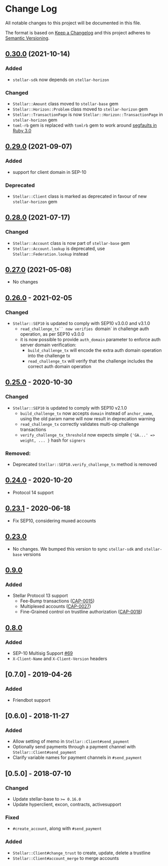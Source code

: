 # Change Log

All notable changes to this project will be documented in this file.

The format is based on [Keep a Changelog](http://keepachangelog.com/)
and this project adheres to [Semantic Versioning](http://semver.org/).

## [0.30.0](https://www.github.com/astroband/ruby-stellar-sdk/compare/v0.29.0...v0.30.0) (2021-10-14)

### Added
* `stellar-sdk` now depends on `stellar-horizon`
### Changed
* `Stellar::Amount` class moved to `stellar-base` gem
* `Stellar::Horizon::Problem` class moved to `stellar-horizon` gem
* `Stellar::TransactionPage` is now `Stellar::Horizon::TransactionPage` in `stellar-horizon` gem
* `toml-rb` gem is replaced with `tomlrb` gem to work around [segfaults in Ruby 3.0](https://github.com/mjackson/citrus/issues/60)

## [0.29.0](https://www.github.com/astroband/ruby-stellar-sdk/compare/v0.28.0...v0.29.0) (2021-09-07)

### Added
* support for client domain in SEP-10
### Deprecated
* `Stellar::Client` class is marked as deprecated in favour of new `stellar-horizon` gem

## [0.28.0](https://www.github.com/astroband/ruby-stellar-sdk/compare/v0.27.0...v0.28.0) (2021-07-17)

### Changed
* `Stellar::Account` class is now part of `stellar-base` gem
* `Stellar::Account.lookup` is deprecated, use `Stellar::Federation.lookup` instead

## [0.27.0](https://github.com/astroband/ruby-stellar-sdk/compare/v0.26.0...v0.27.0) (2021-05-08)
- No changes

## [0.26.0](https://github.com/astroband/ruby-stellar-sdk/compare/v0.25.0...v0.26.0) - 2021-02-05
### Changed
- `Stellar::SEP10` is updated to comply with SEP10 v3.0.0 and v3.1.0
  - `read_challenge_tx`` now verifies `domain` in challenge auth operation, as per SEP10 v3.0.0
  - it is now possible to provide `auth_domain` parameter to enforce auth server domain verification:
    - `build_challenge_tx` will encode the extra auth domain operation into the challenge tx
    - `read_challenge_tx` will verify that the challenge includes the correct auth domain operation

## [0.25.0](https://github.com/astroband/ruby-stellar-sdk/compare/v0.24.0...v0.25.0) - 2020-10-30
### Changed
- `Stellar::SEP10` is updated to comply with SEP10 v2.1.0
  - `build_challenge_tx` now accepts `domain` instead of `anchor_name`, using the
    old param name will now result in deprecation warning
  - `read_challenge_tx` correctly validates multi-op challenge transactions
  - `verify_challenge_tx_threshold` now expects simple `{'GA...' => weight, ... }` hash for `signers`
### Removed:
- Deprecated `Stellar::SEP10.verify_challenge_tx` method is removed

## [0.24.0](https://github.com/astroband/ruby-stellar-sdk/compare/v0.23.1...v0.24.0) - 2020-10-20
- Protocol 14 support

## [0.23.1](https://github.com/astroband/ruby-stellar-sdk/compare/v0.23.0...v0.23.1) - 2020-06-18
- Fix SEP10, considering muxed accounts

## [0.23.0](https://github.com/astroband/ruby-stellar-sdk/compare/v0.9.0-rc.1...v0.23.0)
- No changes. We bumped this version to sync `stellar-sdk` and `stellar-base` versions

## [0.9.0](https://github.com/astroband/ruby-stellar-sdk/compare/v0.8.0...v0.9.0-rc.1)
### Added
- Stellar Protocol 13 support
  - Fee-Bump transactions ([CAP-0015](https://github.com/stellar/stellar-protocol/blob/master/core/cap-0015.md))
  - Multiplexed accounts ([CAP-0027](https://github.com/stellar/stellar-protocol/blob/master/core/cap-0027.md))
  - Fine-Grained control on trustline authorization ([CAP-0018](https://github.com/stellar/stellar-protocol/blob/master/core/cap-0018.md))

## [0.8.0](https://github.com/astroband/ruby-stellar-sdk/compare/v0.7.0...v0.8.0)
### Added
- SEP-10 Multisig Support [#69](https://github.com/astroband/ruby-stellar-sdk/pull/69)
- `X-Client-Name` and `X-Client-Version` headers

## [0.7.0] - 2019-04-26
### Added
- Friendbot support

## [0.6.0] - 2018-11-27
### Added
- Allow setting of memo in `Stellar::Client#send_payment`
- Optionally send payments through a payment channel with `Stellar::Client#send_payment`
- Clarify variable names for payment channels in `#send_payment`

## [0.5.0] - 2018-07-10
### Changed
- Update stellar-base to `>= 0.16.0`
- Update hyperclient, excon, contracts, activesupport

### Fixed
- `#create_account`, along with `#send_payment`

### Added
- `Stellar::Client#change_trust` to create, update, delete a trustline
- `Stellar::Client#account_merge` to merge accounts
